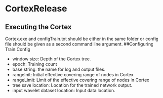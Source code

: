 # CortexRelease
## Executing the Cortex
Cortex.exe and configTrain.txt should be either in the same folder or config file should be given as a second command line argument.
##Configuring Train Config
- window size: Depth of the Cortex tree.
- epoch: Training count
- base string: the name for log and output files.
- rangeInit: Initial effective covering range of nodes in Cortex
- rangeLimit: Limit of the effective covering range of nodes in Cortex
- tree save location: Location for the trained network output.
- input wavelet dataset location: Input data location.